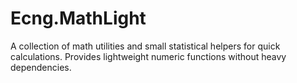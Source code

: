 # Ecng.MathLight

A collection of math utilities and small statistical helpers for quick
calculations. Provides lightweight numeric functions without heavy dependencies.
